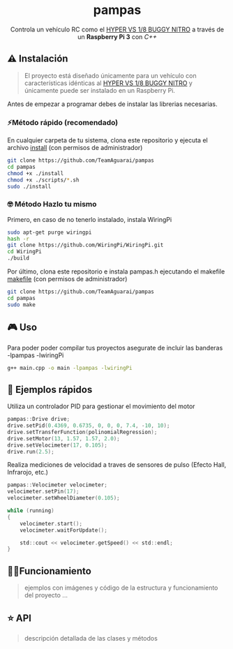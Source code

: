 <div align="center">
<h1>pampas</h1>

Controla un vehículo RC como el <a href="https://www.amazon.com/Hobao-HB-VS-C30BU-Hyper-Buggy-Engine/dp/B00MY3ROS2">HYPER VS 1/8 BUGGY NITRO</a> a través de un **Raspberry Pi 3** con *C++*
</div>

## ⚠️ Instalación
> El proyecto está diseñado únicamente para un vehículo con características idénticas al [HYPER VS 1/8 BUGGY NITRO](https://www.amazon.com/Hobao-HB-VS-C30BU-Hyper-Buggy-Engine/dp/B00MY3ROS2) y únicamente puede ser instalado en un Raspberry Pi.

Antes de empezar a programar debes de instalar las librerias necesarias.

### ⚡Método rápido (recomendado)
En cualquier carpeta de tu sistema, clona este repositorio y ejecuta el archivo <a href="https://github.com/TeamAguarai/Control/blob/main/install">install</a> (con permisos de administrador)
```bash
git clone https://github.com/TeamAguarai/pampas
cd pampas
chmod +x ./install
chmod +x ./scripts/*.sh
sudo ./install
```

### 🤓 Método Hazlo tu mismo
Primero, en caso de no tenerlo instalado, instala WiringPi
```bash
sudo apt-get purge wiringpi
hash -r
git clone https://github.com/WiringPi/WiringPi.git
cd WiringPi
./build
```

Por último, clona este repositorio e instala pampas.h ejecutando el makefile <a href="https://github.com/TeamAguarai/Control/blob/main/makefile">makefile</a> (con permisos de administrador)
```bash
git clone https://github.com/TeamAguarai/pampas
cd pampas
sudo make
```


## 🎮 Uso
Para poder poder compilar tus proyectos asegurate de incluir las banderas -lpampas -lwiringPi
```bash
g++ main.cpp -o main -lpampas -lwiringPi
```



## 🔎 Ejemplos rápidos

Utiliza un controlador PID para gestionar el movimiento del motor
```c
pampas::Drive drive;
drive.setPid(0.4369, 0.6735, 0, 0, 0, 7.4, -10, 10);
drive.setTransferFunction(polinomialRegression);
drive.setMotor(13, 1.57, 1.57, 2.0);
drive.setVelocimeter(17, 0.105);
drive.run(2.5);
```

Realiza mediciones de velocidad a traves de sensores de pulso (Efecto Hall, Infrarojo, etc.)
```c
pampas::Velocimeter velocimeter;
velocimeter.setPin(17);
velocimeter.setWheelDiameter(0.105);

while (running)
{
    velocimeter.start();
    velocimeter.waitForUpdate();

    std::cout << velocimeter.getSpeed() << std::endl;
}
```

## 👨‍🔬Funcionamiento
> ejemplos con imágenes y código de la estructura y funcionamiento del proyecto ...
## ⭐ API
> descripción detallada de las clases y métodos 
